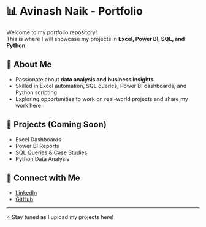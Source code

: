 # 📊 Avinash Naik - Portfolio

Welcome to my portfolio repository!  
This is where I will showcase my projects in **Excel, Power BI, SQL, and Python**.  

## 🚀 About Me
- Passionate about **data analysis and business insights**  
- Skilled in Excel automation, SQL queries, Power BI dashboards, and Python scripting  
- Exploring opportunities to work on real-world projects and share my work here  

## 📂 Projects (Coming Soon)
- Excel Dashboards  
- Power BI Reports  
- SQL Queries & Case Studies  
- Python Data Analysis  

## 🔗 Connect with Me
- [LinkedIn](https://www.linkedin.com/in/avinash-naik1528/)  
- [GitHub](https://github.com/avinashnaik15)  

---
⭐ Stay tuned as I upload my projects here!

